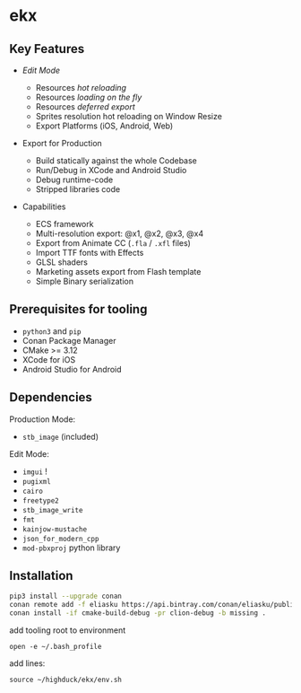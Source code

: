 # ekx

## Key Features

- *Edit Mode* 
    - Resources *hot reloading*
    - Resources *loading on the fly*
    - Resources *deferred export*
    - Sprites resolution hot reloading on Window Resize
    - Export Platforms (iOS, Android, Web)

- Export for Production
    - Build statically against the whole Codebase
    - Run/Debug in XCode and Android Studio
    - Debug runtime-code
    - Stripped libraries code
    
- Capabilities
    - ECS framework
    - Multi-resolution export: @x1, @x2, @x3, @x4
    - Export from Animate CC (`.fla` / `.xfl` files)
    - Import TTF fonts with Effects
    - GLSL shaders
    - Marketing assets export from Flash template
    - Simple Binary serialization

## Prerequisites for tooling

- `python3` and `pip`
- Conan Package Manager
- CMake >= 3.12
- XCode for iOS
- Android Studio for Android

## Dependencies

Production Mode:
- `stb_image` (included)

Edit Mode:
- `imgui` !
- `pugixml`
- `cairo`
- `freetype2`
- `stb_image_write`
- `fmt`
- `kainjow-mustache`
- `json_for_modern_cpp`
- `mod-pbxproj` python library

## Installation

```bash
pip3 install --upgrade conan
conan remote add -f eliasku https://api.bintray.com/conan/eliasku/public-conan
conan install -if cmake-build-debug -pr clion-debug -b missing .
```



add tooling root to environment
```
open -e ~/.bash_profile
```

add lines:
```
source ~/highduck/ekx/env.sh
```
